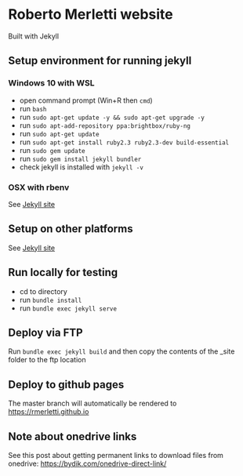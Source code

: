 # Roberto Merletti website

Built with Jekyll

## Setup environment for running jekyll 

### Windows 10 with WSL

* open command prompt (Win+R then ```cmd```)
* run ```bash```
* run ```sudo apt-get update -y && sudo apt-get upgrade -y```
* run ```sudo apt-add-repository ppa:brightbox/ruby-ng```
* run ```sudo apt-get update```
* run ```sudo apt-get install ruby2.3 ruby2.3-dev build-essential```
* run ```sudo gem update```
* run ```sudo gem install jekyll bundler```
* check jekyll is installed with ```jekyll -v```

### OSX with rbenv

See [Jekyll site](https://jekyllrb.com/docs/installation/macos/)

## Setup on other platforms

See [Jekyll site](https://jekyllrb.com/docs/windows/)

## Run locally for testing

* cd to directory
* run ```bundle install```
* run ```bundle exec jekyll serve```

## Deploy via FTP

Run ```bundle exec jekyll build``` and then copy the contents of the _site folder to the ftp location

## Deploy to github pages

The master branch will automatically be rendered to https://rmerletti.github.io

## Note about onedrive links

See this post about getting permanent links to download files from onedrive: https://bydik.com/onedrive-direct-link/
